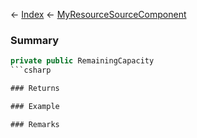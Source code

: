 ← [Index](Api-Index) ← [MyResourceSourceComponent](Sandbox.Game.EntityComponents.MyResourceSourceComponent)

### Summary

```csharp
private public RemainingCapacity
```csharp

### Returns

### Example

### Remarks

